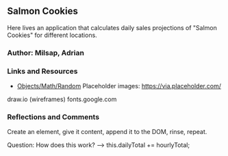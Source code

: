 ## Salmon Cookies

Here lives an application that calculates daily sales projections of "Salmon Cookies" for different locations.


### Author: Milsap, Adrian

### Links and Resources

* [Objects/Math/Random](https://developer.mozilla.org/en-US/docs/Web/JavaScript/Reference/Global_Objects/Math/random (Also in ReadMe))
Placeholder images: https://via.placeholder.com/

draw.io (wireframes)
fonts.google.com

### Reflections and Comments

<!-- option+shift + any character does some cool stuff when typing :) -->

Create an element, give it content, append it to the DOM, rinse, repeat.

Question: How does this work? --> this.dailyTotal += hourlyTotal;
 